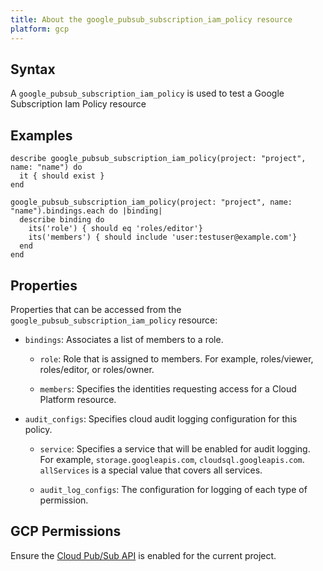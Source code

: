 ```yaml
---
title: About the google_pubsub_subscription_iam_policy resource
platform: gcp
---
```


## Syntax
A `google_pubsub_subscription_iam_policy` is used to test a Google Subscription Iam Policy resource

## Examples
```
describe google_pubsub_subscription_iam_policy(project: "project", name: "name") do
  it { should exist }
end

google_pubsub_subscription_iam_policy(project: "project", name: "name").bindings.each do |binding|
  describe binding do
    its('role') { should eq 'roles/editor'}
    its('members') { should include 'user:testuser@example.com'}
  end
end
```

## Properties
Properties that can be accessed from the `google_pubsub_subscription_iam_policy` resource:

  * `bindings`: Associates a list of members to a role.

    * `role`: Role that is assigned to members. For example, roles/viewer, roles/editor, or roles/owner.

    * `members`: Specifies the identities requesting access for a Cloud Platform resource.

  * `audit_configs`: Specifies cloud audit logging configuration for this policy.

    * `service`: Specifies a service that will be enabled for audit logging. For example, `storage.googleapis.com`, `cloudsql.googleapis.com`. `allServices`  is a special value that covers all services.

    * `audit_log_configs`: The configuration for logging of each type of permission.



## GCP Permissions

Ensure the [Cloud Pub/Sub API](https://console.cloud.google.com/apis/library/pubsub.googleapis.com/) is enabled for the current project.
